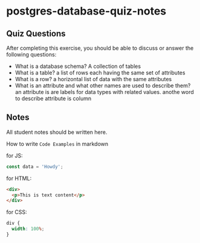 # postgres-database-quiz-notes

## Quiz Questions

After completing this exercise, you should be able to discuss or answer the following questions:

- What is a database schema?
  A collection of tables
- What is a table?
  a list of rows each having the same set of attributes
- What is a row?
  a horizontal list of data with the same attributes
- What is an attribute and what other names are used to describe them?
  an attribute is are labels for data types with related values. anothe word to describe attribute is column

## Notes

All student notes should be written here.

How to write `Code Examples` in markdown

for JS:

```javascript
const data = 'Howdy';
```

for HTML:

```html
<div>
  <p>This is text content</p>
</div>
```

for CSS:

```css
div {
  width: 100%;
}
```
